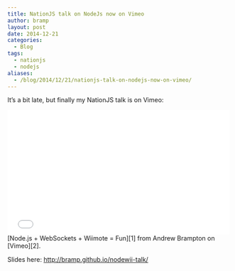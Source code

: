 ```yaml
---
title: NationJS talk on NodeJs now on Vimeo
author: bramp
layout: post
date: 2014-12-21
categories:
  - Blog
tags:
  - nationjs
  - nodejs
aliases:
  - /blog/2014/12/21/nationjs-talk-on-nodejs-now-on-vimeo/
---
```

It&#8217;s a bit late, but finally my NationJS talk is on Vimeo:

<iframe src="//player.vimeo.com/video/93754470" width="500" height="281" frameborder="0" webkitallowfullscreen mozallowfullscreen allowfullscreen></iframe><br>
[Node.js + WebSockets + Wiimote = Fun][1] from Andrew Brampton on [Vimeo][2].

Slides here: <http://bramp.github.io/nodewii-talk/>

 [1]: http://vimeo.com/93754470
 [2]: https://vimeo.com
 
